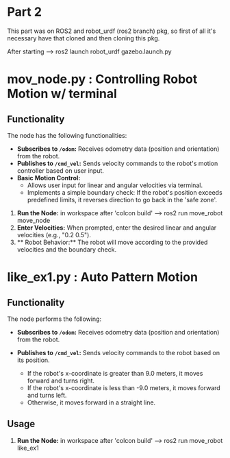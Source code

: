 # Part 2
This part was on ROS2 and robot_urdf (ros2 branch) pkg, so first of all it's necessary have that cloned and then cloning this pkg.

After starting --> ros2 launch robot_urdf gazebo.launch.py

# mov_node.py : Controlling Robot Motion w/ terminal

## Functionality

The node has the following functionalities:

* **Subscribes to `/odom`:** Receives odometry data (position and orientation) from the robot.
* **Publishes to `/cmd_vel`:** Sends velocity commands to the robot's motion controller based on user input.
* **Basic Motion Control:**
    * Allows user input for linear and angular velocities via terminal.
    * Implements a simple boundary check: If the robot's position exceeds predefined limits, it reverses direction to go back in the 'safe zone'.

1. **Run the Node:** in workspace after 'colcon build' --> ros2 run move_robot move_node
2. **Enter Velocities:** When prompted, enter the desired linear and angular velocities (e.g., "0.2 0.5").
3. ** Robot Behavior:** The robot will move according to the provided velocities and the boundary check.


# like_ex1.py : Auto Pattern Motion

## Functionality
The node performs the following:

* **Subscribes to `/odom`:** Receives odometry data (position and orientation) from the robot.
* **Publishes to `/cmd_vel`:** Sends velocity commands to the robot based on its position.

    - If the robot's x-coordinate is greater than 9.0 meters, it moves forward and turns right.
    - If the robot's x-coordinate is less than -9.0 meters, it moves forward and turns left.
    - Otherwise, it moves forward in a straight line.

## Usage

1. **Run the Node:** in workspace after 'colcon build' --> ros2 run move_robot like_ex1

